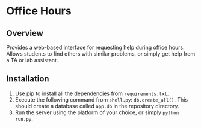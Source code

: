 Office Hours
============

## Overview

Provides a web-based interface for requesting help during office hours. Allows students to find others with similar problems, or simply get help from a TA or lab assistant.


## Installation

1. Use pip to install all the dependencies from `requirements.txt`.
2. Execute the following command from `shell.py`: `db.create_all()`. This should create a database called `app.db` in the repository directory.
3. Run the server using the platform of your choice, or simply `python run.py`.